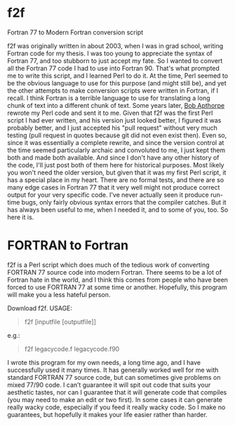 # f2f
Fortran 77 to Modern Fortran conversion script

f2f was originally written in about 2003, when I was in grad school, writing Fortran code for my thesis. I was too young to appreciate the syntax of Fortran 77, and too stubborn to just accept my fate. So I wanted to convert all the Fortran 77 code I had to use into Fortran 90. That's what prompted me to write this script, and I learned Perl to do it. At the time, Perl seemed to be the obvious language to use for this purpose (and might still be), and yet the other attempts to make conversion scripts were written in Fortran, if I recall. I think Fortran is a terrible language to use for translating a long chunk of text into a different chunk of text. Some years later, [Bob Apthorpe](https://github.com/apthorpe) rewrote my Perl code and sent it to me. Given that f2f was the first Perl script I had ever written, and his version just looked better, I figured it was probably better, and I just accepted his "pull request" without very much testing (pull request in quotes because git did not even exist then). Even so, since it was essentially a complete rewrite, and since the version control at the time seemed particularly archaic and convoluted to me, I just kept them both and made both available. And since I don't have any other history of the code, I'll just post both of them here for historical purposes. Most likely you won't need the older version, but given that it was my first Perl script, it has a special place in my heart. There are no formal tests, and there are so many edge cases in Fortran 77 that it very well might not produce correct output for your very specific code. I've never actually seen it produce run-time bugs, only fairly obvious syntax errors that the compiler catches. But it has always been useful to me, when I needed it, and to some of you, too. So here it is.

# FORTRAN to Fortran

f2f is a Perl script which does much of the tedious work of converting FORTRAN 77 source code into modern Fortran. There seems to be a lot of Fortran hate in the world, and I think this comes from people who have been forced to use FORTRAN 77 at some time or another. Hopefully, this program will make you a less hateful person.

Download f2f.
USAGE:

> f2f [inputfile [outputfile]]

e.g.:

> f2f legacycode.f legacycode.f90

I wrote this program for my own needs, a long time ago, and I have successfully used it many times. It has generally worked well for me with standard FORTRAN 77 source code, but can sometimes give problems on mixed 77/90 code. I can’t guarantee it will spit out code that suits your aesthetic tastes, nor can I guarantee that it will generate code that compiles (you may need to make an edit or two first). In some cases it can generate really wacky code, especially if you feed it really wacky code. So I make no guarantees, but hopefully it makes your life easier rather than harder.
